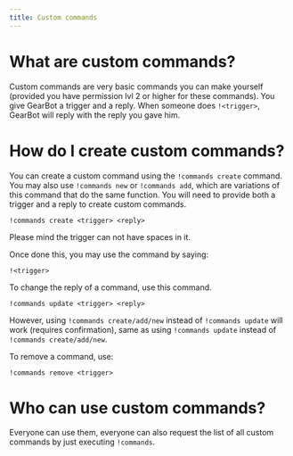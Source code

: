 ```yaml
---
title: Custom commands
---
```

# What are custom commands?
Custom commands are very basic commands you can make yourself (provided you have permission lvl 2 or higher for these commands). You give GearBot a trigger and a reply. When someone does `!<trigger>`, GearBot will reply with the reply you gave him.
# How do I create custom commands?
You can create a custom command using the `!commands create` command. You may also use `!commands new` or `!commands add`, which are variations of this command that do the same function.
You will need to provide both a trigger and a reply to create custom commands.
```
!commands create <trigger> <reply>
```
Please mind the trigger can not have spaces in it.

Once done this, you may use the command by saying:
```
!<trigger>
```
To change the reply of a command, use this command.
```
!commands update <trigger> <reply>
```
However, using `!commands create/add/new` instead of `!commands update` will work (requires confirmation), same as using `!commands update` instead of `!commands create/add/new`.

To remove a command, use:
```
!commands remove <trigger>
```
# Who can use custom commands?
Everyone can use them, everyone can also request the list of all custom commands by just executing ``!commands``.
